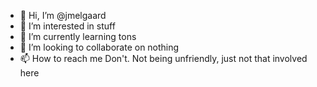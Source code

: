 - 👋 Hi, I’m @jmelgaard
- 👀 I’m interested in stuff
- 🌱 I’m currently learning tons
- 💞️ I’m looking to collaborate on nothing
- 📫 How to reach me Don't. Not being unfriendly, just not that involved here

<!---
jmelgaard/jmelgaard is a ✨ special ✨ repository because its `README.md` (this file) appears on your GitHub profile.
You can click the Preview link to take a look at your changes.
--->
